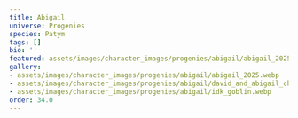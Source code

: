 ```yaml
---
title: Abigail
universe: Progenies
species: Patym
tags: []
bio: ''
featured: assets/images/character_images/progenies/abigail/abigail_2025.webp
gallery:
- assets/images/character_images/progenies/abigail/abigail_2025.webp
- assets/images/character_images/progenies/abigail/david_and_abigail_chilling.webp
- assets/images/character_images/progenies/abigail/idk_goblin.webp
order: 34.0
---
```

